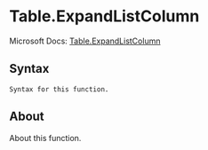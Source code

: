 # Table.ExpandListColumn

Microsoft Docs: [Table.ExpandListColumn](https://docs.microsoft.com/en-us/powerquery-m/table-expandlistcolumn)

## Syntax

```
Syntax for this function.
```

## About

About this function.

